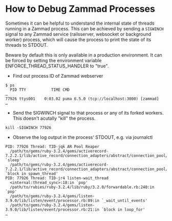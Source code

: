 # How to Debug Zammad Processes

Sometimes it can be helpful to understand the internal state of threads
running in a Zammad process. This can be achieved by sending a `SIGWINCH`
signal to any Zammad service (railsserver, websocket or background worker)
process, which will cause the process to print the state of its threads to
STDOUT.

Beware by default this is only available in a production environment. It can be
forced by setting the environment variable ENFORCE_THREAD_STATUS_HANDLER to "true".

- Find out process ID of Zammad webserver

```screen
$ ps
  PID TTY           TIME CMD
…
77926 ttys001    0:03.02 puma 6.5.0 (tcp://localhost:3000) [zammad]
…
```

- Send the SIGWINCH signal to that process or any of its forked workers. This doesn't acutally "kill" the process.

```screen
kill -SIGWINCH 77926
```

- Observe the log output in the process' STDOUT, e.g. via journalctl

```screen
PID: 77926 Thread: TID-jqk AR Pool Reaper
  /path/to/gems/ruby-3.2.4/gems/activerecord-7.2.2.1/lib/active_record/connection_adapters/abstract/connection_pool/reaper.rb:49:in `sleep'
  /path/to/gems/ruby-3.2.4/gems/activerecord-7.2.2.1/lib/active_record/connection_adapters/abstract/connection_pool/reaper.rb:49:in `block in spawn_thread'
PID: 77926 Thread: TID-jr4 listen-wait_thread
  <internal:thread_sync>:18:in `pop'
  /path/to/rubies/ruby-3.2.4/lib/ruby/3.2.0/forwardable.rb:240:in `pop'
  /path/to/gems/ruby-3.2.4/gems/listen-3.9.0/lib/listen/event/processor.rb:89:in `_wait_until_events'
  /path/to/gems/ruby-3.2.4/gems/listen-3.9.0/lib/listen/event/processor.rb:21:in `block in loop_for'
…
```

